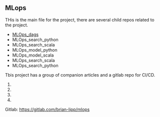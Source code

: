 ## MLops

THis is the main file for the project, there are several child repos related to the project.

* [MLOps_dags](https://github.com/bclipp/MLOps_dags)
* MLOps_search_python
* MLOps_search_scala
* MLOps_model_python
* MLOps_model_scala
* MLOps_search_scala
* MLOps_search_python


Tbis project has a group of companion articles and a gitlab repo for CI/CD. 


1.
2.
3.
4.

Gitlab: https://gitlab.com/brian-lipp/mlops




